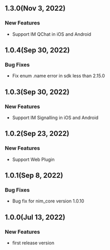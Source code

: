 ## 1.3.0(Nov 3, 2022)
### New Features
* Support IM QChat in iOS and Android

## 1.0.4(Sep 30, 2022)
### Bug Fixes
* Fix enum .name error in sdk less than 2.15.0

## 1.0.3(Sep 30, 2022)
### New Features
* Support IM Signalling in iOS and Android

## 1.0.2(Sep 23, 2022)
### New Features
* Support Web Plugin

## 1.0.1(Sep 8, 2022)

### Bug Fixes
* Bug fix for nim_core version 1.0.10

## 1.0.0(Jul 13, 2022)

### New Features
* first release version

